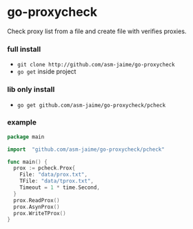# go-proxycheck
  Check proxy list from a file and create file with verifies proxies.

### full install

  * `git clone http://github.com/asm-jaime/go-proxycheck`
  * `go get` inside project
  
### lib only install

  * `go get github.com/asm-jaime/go-proxycheck/pcheck`

### example

```go
package main

import	"github.com/asm-jaime/go-proxycheck/pcheck"

func main() {
  prox := pcheck.Prox{
    File: "data/prox.txt",
    TFile: "data/tprox.txt",
    Timeout = 1 * time.Second,
  }
  prox.ReadProx()
  prox.AsynProx()  
  prox.WriteTProx()  
}
```
